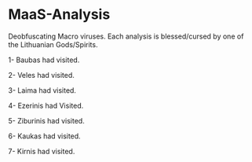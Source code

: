 # MaaS-Analysis
Deobfuscating Macro viruses. Each analysis is blessed/cursed by one of the Lithuanian Gods/Spirits.


1- Baubas had visited.

2- Veles had visited.

3- Laima had visited.

4- Ezerinis had Visited.

5- Ziburinis had visited.

6- Kaukas had visited.

7- Kirnis had visited.

